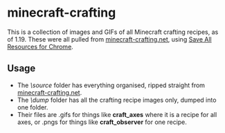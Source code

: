 # minecraft-crafting
This is a collection of images and GIFs of all Minecraft crafting recipes, as of 1.19. These were all pulled from [minecraft-crafting.net](https://www.minecraft-crafting.net/), using [Save All Resources for Chrome](https://github.com/up209d/ResourcesSaverExt).
## Usage
- The *\source* folder has everything organised, ripped straight from [minecraft-crafting.net](https://www.minecraft-crafting.net/).
- The *\dump* folder has all the crafting recipe images only, dumped into one folder.
- Their files are .gifs for things like **craft_axes** where it is a recipe for all axes, or .pngs for things like **craft_observer** for one recipe.

